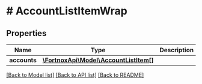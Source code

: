 # # AccountListItemWrap

## Properties

Name | Type | Description | Notes
------------ | ------------- | ------------- | -------------
**accounts** | [**\FortnoxApi\Model\AccountListItem[]**](AccountListItem.md) |  | [optional]

[[Back to Model list]](../../README.md#models) [[Back to API list]](../../README.md#endpoints) [[Back to README]](../../README.md)
